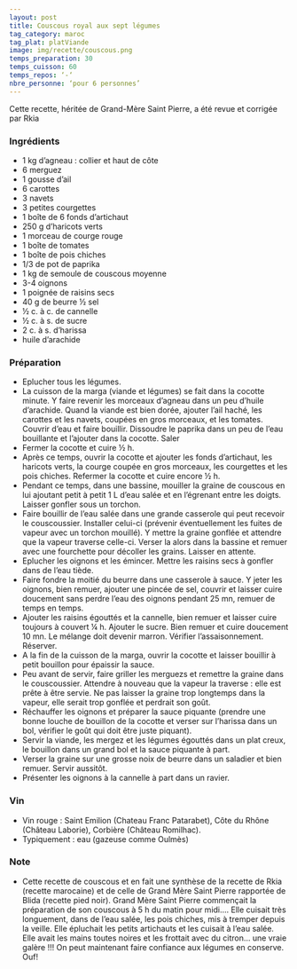 ```yaml
---
layout: post
title: Couscous royal aux sept légumes
tag_category: maroc
tag_plat: platViande
image: img/recette/couscous.png
temps_preparation: 30
temps_cuisson: 60
temps_repos: ‘-‘
nbre_personne: ‘pour 6 personnes’
---
```

Cette recette, héritée de Grand-Mère Saint Pierre, a été revue et corrigée par Rkia

### Ingrédients
* 1 kg d’agneau : collier et haut de côte
* 6 merguez
* 1 gousse d’ail
* 6 carottes
* 3 navets
* 3 petites courgettes
* 1 boîte de 6 fonds d’artichaut
* 250 g d’haricots verts
* 1 morceau de courge rouge
* 1 boîte de tomates
* 1 boîte de pois chiches
* 1/3 de pot de paprika
* 1 kg de semoule de couscous moyenne
* 3-4 oignons
* 1 poignée de raisins secs
* 40 g de beurre ½ sel
* ½ c. à c. de cannelle
* ½ c. à s. de sucre
* 2 c. à s. d’harissa
* huile d’arachide

### Préparation
* Eplucher tous les légumes.
* La cuisson de la marga (viande et légumes) se fait dans la cocotte minute. Y faire revenir les morceaux d’agneau dans un peu d’huile d’arachide. Quand la viande est bien dorée, ajouter l’ail haché, les carottes et les navets, coupées en gros morceaux, et les tomates. Couvrir d’eau et faire bouillir. Dissoudre le paprika dans un peu de l’eau bouillante et l’ajouter dans la cocotte. Saler
* Fermer la cocotte et cuire ½ h.
* Après ce temps, ouvrir la cocotte et ajouter les fonds d’artichaut, les haricots verts, la courge coupée en gros morceaux, les courgettes et les pois chiches. Refermer la cocotte et cuire encore ½ h.
* Pendant ce temps, dans une bassine, mouiller la graine de couscous en lui ajoutant petit à petit 1 L d’eau salée et en l’égrenant entre les doigts. Laisser gonfler sous un torchon.
* Faire bouillir de l’eau salée dans une grande casserole qui peut recevoir le couscoussier. Installer celui-ci (prévenir éventuellement les fuites de vapeur avec un torchon mouillé). Y mettre la graine gonflée et attendre que la vapeur traverse celle-ci. Verser la alors dans la bassine et remuer avec une fourchette pour décoller les grains. Laisser en attente.
* Eplucher les oignons et les émincer. Mettre les raisins secs à gonfler dans de l’eau tiède.
* Faire fondre la moitié du beurre dans une casserole à sauce. Y jeter les oignons, bien remuer, ajouter une pincée de sel, couvrir et laisser cuire doucement sans perdre l’eau des oignons pendant 25 mn, remuer de temps en temps.
* Ajouter les raisins égouttés et la cannelle, bien remuer et laisser cuire toujours à couvert ¼ h. Ajouter le sucre. Bien remuer et cuire doucement 10 mn. Le mélange doit devenir marron. Vérifier l’assaisonnement. Réserver.
* A la fin de la cuisson de la marga, ouvrir la cocotte et laisser bouillir à petit bouillon pour épaissir la sauce.
* Peu avant de servir, faire griller les merguezs et remettre la graine dans le couscoussier. Attendre à nouveau que la vapeur la traverse : elle est prête à être servie. Ne pas laisser la graine trop longtemps dans la vapeur, elle serait trop gonflée et perdrait son goût.
* Réchauffer les oignons et préparer la sauce piquante (prendre une bonne louche de bouillon de la cocotte et verser sur l’harissa dans un bol, vérifier le goût qui doit être juste piquant).
* Servir la viande, les mergez et les légumes égouttés dans un plat creux, le bouillon dans un grand bol et la sauce piquante à part.
* Verser la graine sur une grosse noix de beurre dans un saladier et bien remuer. Servir aussitôt.
* Présenter les oignons à la cannelle à part dans un ravier.

### Vin
* Vin rouge : Saint Emilion (Chateau Franc Patarabet), Côte du Rhône (Château Laborie), Corbière (Château Romilhac).
* Typiquement : eau (gazeuse comme Oulmès)

### Note
* Cette recette de couscous et en fait une synthèse de la recette de Rkia (recette marocaine) et de celle de Grand Mère Saint Pierre rapportée de Blida (recette pied noir). Grand Mère Saint Pierre commençait la préparation de son couscous à 5 h du matin pour midi…. Elle cuisait très longuement, dans de l’eau salée, les pois chiches, mis à tremper depuis la veille. Elle épluchait les petits artichauts et les cuisait à l’eau salée. Elle avait les mains toutes noires et les frottait avec du citron… une vraie galère !!! On peut maintenant faire confiance aux légumes en conserve. Ouf!
